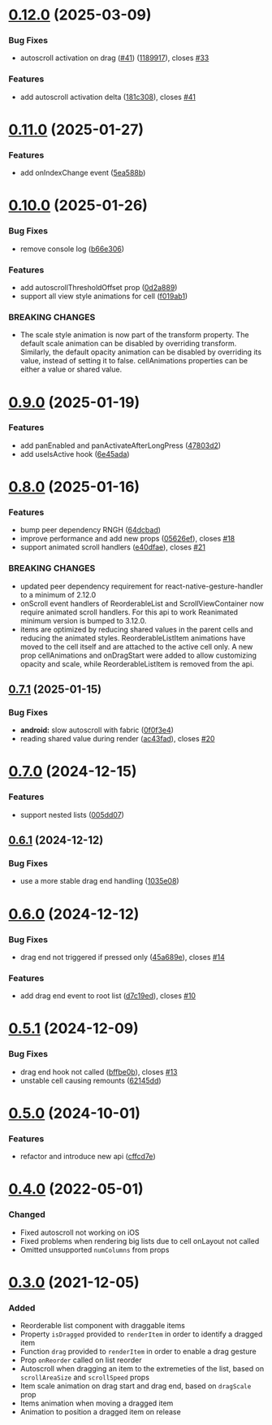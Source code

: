 

# [0.12.0](https://github.com/omahili/react-native-reorderable-list/compare/v0.11.0...v0.12.0) (2025-03-09)


### Bug Fixes

* autoscroll activation on drag ([#41](https://github.com/omahili/react-native-reorderable-list/issues/41)) ([1189917](https://github.com/omahili/react-native-reorderable-list/commit/1189917ddfe2cc9848e6ea49f9d0cab349ba0384)), closes [#33](https://github.com/omahili/react-native-reorderable-list/issues/33)


### Features

* add autoscroll activation delta ([181c308](https://github.com/omahili/react-native-reorderable-list/commit/181c308f0f6933507e48c13480804d89d02674ff)), closes [#41](https://github.com/omahili/react-native-reorderable-list/issues/41)

# [0.11.0](https://github.com/omahili/react-native-reorderable-list/compare/v0.10.0...v0.11.0) (2025-01-27)


### Features

* add onIndexChange event ([5ea588b](https://github.com/omahili/react-native-reorderable-list/commit/5ea588bf75a2603425f54cfb932df663eef5d83a))

# [0.10.0](https://github.com/omahili/react-native-reorderable-list/compare/v0.9.0...v0.10.0) (2025-01-26)


### Bug Fixes

* remove console log ([b66e306](https://github.com/omahili/react-native-reorderable-list/commit/b66e30673ecb872c7ec69db5b2cfa54c8397487d))


### Features

* add autoscrollThresholdOffset prop ([0d2a889](https://github.com/omahili/react-native-reorderable-list/commit/0d2a88947801b4bfe4c63daa42746ee43420433d))
* support all view style animations for cell ([f019ab1](https://github.com/omahili/react-native-reorderable-list/commit/f019ab19254011166982a43c2c8e7113bda0450f))


### BREAKING CHANGES

* The scale style animation is now part of the transform
property. The default scale animation can be disabled by overriding
transform. Similarly, the default opacity animation can be disabled by
overriding its value, instead of setting it to false.
cellAnimations properties can be either a value or shared value.

# [0.9.0](https://github.com/omahili/react-native-reorderable-list/compare/v0.8.0...v0.9.0) (2025-01-19)


### Features

* add panEnabled and panActivateAfterLongPress ([47803d2](https://github.com/omahili/react-native-reorderable-list/commit/47803d2aaf07c06d2febbcff438e457ce313523b))
* add useIsActive hook ([6e45ada](https://github.com/omahili/react-native-reorderable-list/commit/6e45ada8e4e0c4db1691f1b97a79447a2528ce4e))

# [0.8.0](https://github.com/omahili/react-native-reorderable-list/compare/v0.7.1...v0.8.0) (2025-01-16)


### Features

* bump peer dependency RNGH ([64dcbad](https://github.com/omahili/react-native-reorderable-list/commit/64dcbadadef6c6eee54586dd5000e52fd0d56040))
* improve performance and add new props ([05626ef](https://github.com/omahili/react-native-reorderable-list/commit/05626efa86b108c3f0a0bfcd841c036a1c24c7fc)), closes [#18](https://github.com/omahili/react-native-reorderable-list/issues/18)
* support animated scroll handlers ([e40dfae](https://github.com/omahili/react-native-reorderable-list/commit/e40dfae03f0716a0fbcb32b6a59d52e9c0935c41)), closes [#21](https://github.com/omahili/react-native-reorderable-list/issues/21)


### BREAKING CHANGES

* updated peer dependency requirement for
react-native-gesture-handler to a minimum of 2.12.0
* onScroll event handlers of ReorderableList and
ScrollViewContainer now require animated scroll handlers. For this api
to work Reanimated minimum version is bumped to 3.12.0.
* items are optimized by reducing shared values in the
parent cells and reducing the animated styles. ReorderableListItem
animations have moved to the cell itself and are attached to the active
cell only. A new prop cellAnimations and onDragStart were added to allow
customizing opacity and scale, while ReorderableListItem is removed from
the api.

## [0.7.1](https://github.com/omahili/react-native-reorderable-list/compare/v0.7.0...v0.7.1) (2025-01-15)


### Bug Fixes

* **android:** slow autoscroll with fabric ([0f0f3e4](https://github.com/omahili/react-native-reorderable-list/commit/0f0f3e4872f631e728f1a8cf90786d5b4e0b734e))
* reading shared value during render ([ac43fad](https://github.com/omahili/react-native-reorderable-list/commit/ac43fadc3f6fc44cf41ac16a39c9fb6bcb4c6d5d)), closes [#20](https://github.com/omahili/react-native-reorderable-list/issues/20)

# [0.7.0](https://github.com/omahili/react-native-reorderable-list/compare/v0.6.1...v0.7.0) (2024-12-15)


### Features

* support nested lists ([005dd07](https://github.com/omahili/react-native-reorderable-list/commit/005dd0766ba2f09a0c0e20d6c96039a02f4612c2))

## [0.6.1](https://github.com/omahili/react-native-reorderable-list/compare/v0.6.0...v0.6.1) (2024-12-12)


### Bug Fixes

* use a more stable drag end handling ([1035e08](https://github.com/omahili/react-native-reorderable-list/commit/1035e0815fd12d339ab9a1e0c57418396852653e))

# [0.6.0](https://github.com/omahili/react-native-reorderable-list/compare/v0.5.1...v0.6.0) (2024-12-12)


### Bug Fixes

* drag end not triggered if pressed only ([45a689e](https://github.com/omahili/react-native-reorderable-list/commit/45a689efbacc77547d347898c72091cbc86aef1d)), closes [#14](https://github.com/omahili/react-native-reorderable-list/issues/14)


### Features

* add drag end event to root list ([d7c19ed](https://github.com/omahili/react-native-reorderable-list/commit/d7c19eddd11aa0b760f3da4765acae612126951c)), closes [#10](https://github.com/omahili/react-native-reorderable-list/issues/10)

# [0.5.1](https://github.com/omahili/react-native-reorderable-list/compare/v0.5.0...v0.5.1) (2024-12-09)


### Bug Fixes

* drag end hook not called ([bffbe0b](https://github.com/omahili/react-native-reorderable-list/commit/bffbe0b6d5137a63f50a89cf7c6bd36b045b4278)), closes [#13](https://github.com/omahili/react-native-reorderable-list/issues/13)
* unstable cell causing remounts ([62145dd](https://github.com/omahili/react-native-reorderable-list/commit/62145dd5b1b4cd1af1332bbe37398608b0852af8))

# [0.5.0](https://github.com/omahili/react-native-reorderable-list/compare/v0.4.0...v0.5.0) (2024-10-01)


### Features

* refactor and introduce new api ([cffcd7e](https://github.com/omahili/react-native-reorderable-list/commit/cffcd7e7fcd0beac692b73151b7b6336b1d7fdd9))


# [0.4.0](https://github.com/omahili/react-native-reorderable-list/releases/tag/v0.4.0) (2022-05-01)


### Changed

- Fixed autoscroll not working on iOS
- Fixed problems when rendering big lists due to cell onLayout not called
- Omitted unsupported `numColumns` from props


# [0.3.0](https://github.com/omahili/react-native-reorderable-list/releases/tag/v0.4.0) (2021-12-05)


### Added

- Reorderable list component with draggable items
- Property `isDragged` provided to `renderItem` in order to identify a dragged item
- Function `drag` provided to `renderItem` in order to enable a drag gesture
- Prop `onReorder` called on list reorder
- Autoscroll when dragging an item to the extremeties of the list, based on `scrollAreaSize` and `scrollSpeed` props
- Item scale animation on drag start and drag end, based on `dragScale` prop
- Items animation when moving a dragged item
- Animation to position a dragged item on release

